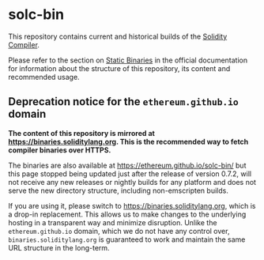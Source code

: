 # solc-bin

This repository contains current and historical builds of the [Solidity Compiler](https://github.com/ethereum/solidity/).

Please refer to the section on [Static Binaries](https://docs.soliditylang.org/en/latest/installing-solidity.html#static-binaries)
in the official documentation for information about the structure of this repository, its content and recommended usage.

## Deprecation notice for the `ethereum.github.io` domain

**The content of this repository is mirrored at https://binaries.soliditylang.org. This is the recommended way to fetch compiler binaries over HTTPS.**

The binaries are also available at https://ethereum.github.io/solc-bin/ but this page
stopped being updated just after the release of version 0.7.2, will not receive any new releases
or nightly builds for any platform and does not serve the new directory structure, including
non-emscripten builds.

If you are using it, please switch to https://binaries.soliditylang.org, which is a drop-in
replacement. This allows us to make changes to the underlying hosting in a transparent way and
minimize disruption. Unlike the `ethereum.github.io` domain, which we do not have any control
over, `binaries.soliditylang.org` is guaranteed to work and maintain the same URL structure
in the long-term.
